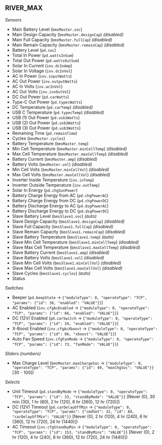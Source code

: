 ## RIVER_MAX

*Sensors*
- Main Battery Level (`bmsMaster.soc`)
- Main Design Capacity (`bmsMaster.designCap`)   _(disabled)_
- Main Full Capacity (`bmsMaster.fullCap`)   _(disabled)_
- Main Remain Capacity (`bmsMaster.remainCap`)   _(disabled)_
- Battery Level (`pd.soc`)
- Total In Power (`pd.wattsInSum`)
- Total Out Power (`pd.wattsOutSum`)
- Solar In Current (`inv.dcInAmp`)
- Solar In Voltage (`inv.dcInVol`)
- AC In Power (`inv.inputWatts`)
- AC Out Power (`inv.outputWatts`)
- AC In Volts (`inv.acInVol`)
- AC Out Volts (`inv.invOutVol`)
- DC Out Power (`pd.carWatts`)
- Type-C Out Power (`pd.typecWatts`)
- DC Temperature (`pd.carTemp`)   _(disabled)_
- USB C Temperature (`pd.typecTemp`)   _(disabled)_
- USB (1) Out Power (`pd.usb1Watts`)
- USB (2) Out Power (`pd.usb2Watts`)
- USB (3) Out Power (`pd.usb3Watts`)
- Remaining Time (`pd.remainTime`)
- Cycles (`bmsMaster.cycles`)
- Battery Temperature (`bmsMaster.temp`)
- Min Cell Temperature (`bmsMaster.minCellTemp`)   _(disabled)_
- Max Cell Temperature (`bmsMaster.maxCellTemp`)   _(disabled)_
- Battery Current (`bmsMaster.amp`)   _(disabled)_
- Battery Volts (`bmsMaster.vol`)   _(disabled)_
- Min Cell Volts (`bmsMaster.minCellVol`)   _(disabled)_
- Max Cell Volts (`bmsMaster.maxCellVol`)   _(disabled)_
- Inverter Inside Temperature (`inv.inTemp`)
- Inverter Outside Temperature (`inv.outTemp`)
- Solar In Energy (`pd.chgSunPower`)
- Battery Charge Energy from AC (`pd.chgPowerAC`)
- Battery Charge Energy from DC (`pd.chgPowerDC`)
- Battery Discharge Energy to AC (`pd.dsgPowerAC`)
- Battery Discharge Energy to DC (`pd.dsgPowerDC`)
- Slave Battery Level (`bmsSlave1.soc`)   _(auto)_
- Slave Design Capacity (`bmsSlave1.designCap`)   _(disabled)_
- Slave Full Capacity (`bmsSlave1.fullCap`)   _(disabled)_
- Slave Remain Capacity (`bmsSlave1.remainCap`)   _(disabled)_
- Slave Battery Temperature (`bmsSlave1.temp`)   _(auto)_
- Slave Min Cell Temperature (`bmsSlave1.minCellTemp`)   _(disabled)_
- Slave Max Cell Temperature (`bmsSlave1.maxCellTemp`)   _(disabled)_
- Slave Battery Current (`bmsSlave1.amp`)   _(disabled)_
- Slave Battery Volts (`bmsSlave1.vol`)   _(disabled)_
- Slave Min Cell Volts (`bmsSlave1.minCellVol`)   _(disabled)_
- Slave Max Cell Volts (`bmsSlave1.maxCellVol`)   _(disabled)_
- Slave Cycles (`bmsSlave1.cycles`)   _(auto)_
- Status

*Switches*
- Beeper (`pd.beepState` -> `{"moduleType": 0, "operateType": "TCP", "params": {"id": 38, "enabled": "VALUE"}}`)
- AC Enabled (`inv.cfgAcEnabled` -> `{"moduleType": 0, "operateType": "TCP", "params": {"id": 66, "enabled": "VALUE"}}`)
- DC (12V) Enabled (`pd.carSwitch` -> `{"moduleType": 0, "operateType": "TCP", "params": {"id": 34, "enabled": "VALUE"}}`)
- X-Boost Enabled (`inv.cfgAcXboost` -> `{"moduleType": 0, "operateType": "TCP", "params": {"id": 66, "xboost": "VALUE"}}`)
- Auto Fan Speed (`inv.cfgFanMode` -> `{"moduleType": 0, "operateType": "TCP", "params": {"id": 73, "fanMode": "VALUE"}}`)

*Sliders (numbers)*
- Max Charge Level (`bmsMaster.maxChargeSoc` -> `{"moduleType": 0, "operateType": "TCP", "params": {"id": 49, "maxChgSoc": "VALUE"}}` [30 - 100])

*Selects*
- Unit Timeout (`pd.standByMode` -> `{"moduleType": 0, "operateType": "TCP", "params": {"id": 33, "standByMode": "VALUE"}}` [Never (0), 30 min (30), 1 hr (60), 2 hr (120), 6 hr (360), 12 hr (720)])
- DC (12V) Timeout (`pd.carDelayOffMin` -> `{"moduleType": 0, "operateType": "TCP", "params": {"cmdSet": 32, "id": 84, "carDelayOffMin": "VALUE"}}` [Never (0), 2 hr (120), 4 hr (240), 6 hr (360), 12 hr (720), 24 hr (1440)])
- AC Timeout (`inv.cfgStandbyMin` -> `{"moduleType": 0, "operateType": "TCP", "params": {"id": 153, "standByMins": "VALUE"}}` [Never (0), 2 hr (120), 4 hr (240), 6 hr (360), 12 hr (720), 24 hr (1440)])


